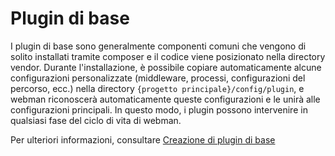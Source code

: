 # Plugin di base

I plugin di base sono generalmente componenti comuni che vengono di solito installati tramite composer e il codice viene posizionato nella directory vendor. Durante l'installazione, è possibile copiare automaticamente alcune configurazioni personalizzate (middleware, processi, configurazioni del percorso, ecc.) nella directory `{progetto principale}/config/plugin`, e webman riconoscerà automaticamente queste configurazioni e le unirà alle configurazioni principali. In questo modo, i plugin possono intervenire in qualsiasi fase del ciclo di vita di webman.

Per ulteriori informazioni, consultare [Creazione di plugin di base](create.md)
